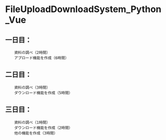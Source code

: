 # FileUploadDownloadSystem_Python_Vue
## 一日目：
        資料の調べ（2時間）
        アプロード機能を作成（6時間）
## 二日目：
        資料の調べ（3時間）
        ダウンロード機能を作成（5時間）
## 三日目：
        資料の調べ（1時間）
        ダウンロード機能を作成（2時間）
        他の機能を作成（3時間）
